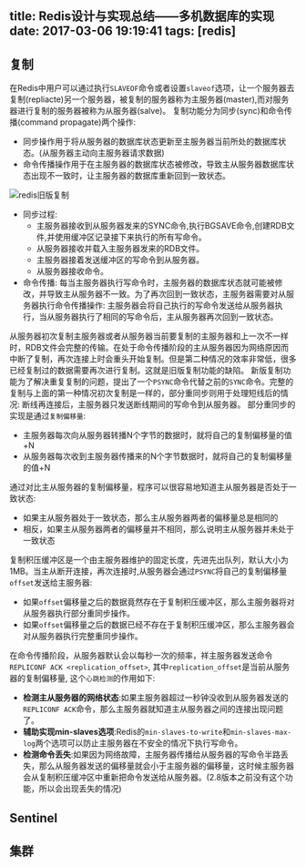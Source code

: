title: Redis设计与实现总结——多机数据库的实现
date: 2017-03-06 19:19:41
tags: [redis]
---

## 复制
在Redis中用户可以通过执行`SLAVEOF`命令或者设置`slaveof`选项，让一个服务器去复制(repliacte)另一个服务器，被复制的服务器称为主服务器(master),而对服务器进行复制的服务器被称为从服务器(salve)。
复制功能分为同步(sync)和命令传播(command propagate)两个操作:
* 同步操作用于将从服务器的数据库状态更新至主服务器当前所处的数据库状态。(从服务器主动向主服务器请求数据)
* 命令传播操作用于在主服务器的数据库状态被修改，导致主从服务器数据库状态出现不一致时，让主服务器的数据库重新回到一致状态。

![redis旧版复制](/assets/img/redis/redis_sync.png)
* 同步过程:
    * 主服务器接收到从服务器发来的SYNC命令,执行BGSAVE命令,创建RDB文件,并使用缓冲区记录接下来执行的所有写命令。
    * 从服务器接收并载入主服务器发来的RDB文件。
    * 主服务器接着发送缓冲区的写命令到从服务器。
    * 从服务器接收命令。
* 命令传播:
    每当主服务器执行写命令时，主服务器的数据库状态就可能被修改，并导致主从服务器不一致。为了再次回到一致状态，主服务器需要对从服务器执行命令传播操作: 主服务器会将自己执行的写命令发送给从服务器执行，当从服务器执行了相同的写命令后，主从服务器再次回到一致状态。

从服务器初次复制主服务器或者从服务器当前要复制的主服务器和上一次不一样时，RDB文件会完整的传输。在处于命令传播阶段的主从服务器因为网络原因而中断了复制，再次连接上时会重头开始复制。但是第二种情况的效率非常低，很多已经复制过的数据需要再次进行复制。这就是旧版复制功能的缺陷。
新版复制功能为了解决重复复制的问题，提出了一个`PSYNC`命令代替之前的`SYNC`命令。完整的复制与上面的第一种情况初次复制是一样的，部分重同步则用于处理短线后的情况: 断线再连接后，主服务器只发送断线期间的写命令到从服务器。
部分重同步的实现是通过`复制偏移量`:
* 主服务器每次向从服务器转播N个字节的数据时，就将自己的复制偏移量的值+N
* 从服务器每次收到主服务器传播来的N个字节数据时，就将自己的复制偏移量的值+N

通过对比主从服务器的复制偏移量，程序可以很容易地知道主从服务器是否处于一致状态:
* 如果主从服务器处于一致状态，那么主从服务器两者的偏移量总是相同的
* 相反，如果主从服务器两者的偏移量并不相同，那么说明主从服务器并未处于一致状态

复制积压缓冲区是一个由主服务器维护的固定长度，先进先出队列，默认大小为1MB。当主从断开连接，再次连接时,从服务器会通过`PSYNC`将自己的复制偏移量`offset`发送给主服务器:
* 如果`offset`偏移量之后的数据竟然存在于复制积压缓冲区，那么主服务器将对从服务器执行部分重同步操作。
* 如果`offset`偏移量之后的数据已经不存在于复制积压缓冲区，那么主服务器会对从服务器执行完整重同步操作。

在命令传播阶段，从服务器默认会以每秒一次的频率，祥主服务器发送命令`REPLICONF ACK <replication_offset>`, 其中`replication_offset`是当前从服务器的复制偏移量, 这个`心跳检测`的作用如下:
* **检测主从服务器的网络状态**:如果主服务器超过一秒钟没收到从服务器发送的`REPLICONF ACK`命令，那么主服务器就知道主从服务器之间的连接出现问题了。
* **辅助实现min-slaves选项**:Redis的`min-slaves-to-write`和`min-slaves-max-log`两个选项可以防止主服务器在不安全的情况下执行写命令。
* **检测命令丢失**:如果因为网络故障，主服务器传播给从服务器的写命令半路丢失，那么从服务器发送的偏移量就会小于主服务器的偏移量，这时候主服务器会从复制积压缓冲区中重新把命令发送给从服务器。(2.8版本之前没有这个功能，所以会出现丢失的情况)

## Sentinel
## 集群

